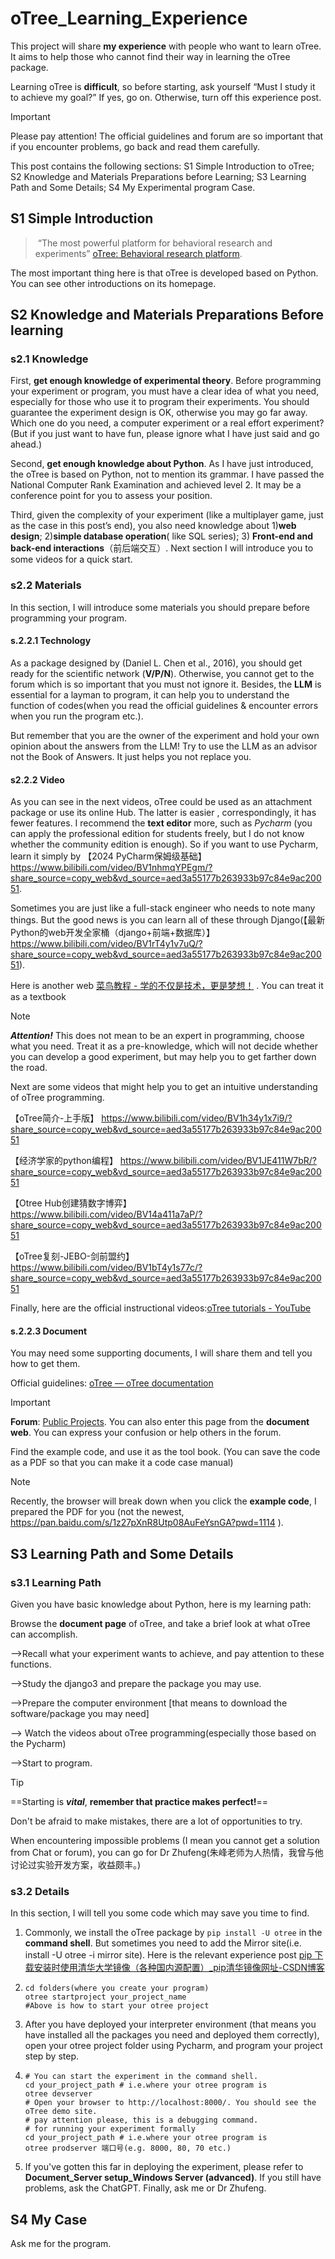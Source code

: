 # oTree_Learning_Experience

This project will share **my experience** with people who want to learn oTree. It aims to help those who cannot find their way in learning the oTree package. 

Learning oTree is **difficult**, so before starting, ask yourself “Must I study it to achieve my goal?” If yes, go on. Otherwise, turn off this experience post. 

> [!IMPORTANT]
>
> Please pay attention! The official guidelines and forum are so important that if you encounter problems, go back and read them carefully.

This post contains the following sections: S1 Simple Introduction to oTree; S2 Knowledge and Materials Preparations before Learning; S3 Learning Path and Some Details; S4 My Experimental program Case.

## S1 Simple Introduction

> ​	“The most powerful platform for behavioral research and experiments”  [oTree: Behavioral research platform](https://www.otree.org/).

The most important thing here is that oTree is developed based on Python.  You can see other introductions on its homepage.

##  S2 Knowledge and Materials Preparations Before learning

### s2.1 Knowledge

First, **get enough knowledge of experimental theory**. Before programming your experiment or program, you must have a clear idea of what you need, especially for those who use it to program their experiments. You should guarantee the experiment design is OK, otherwise you may go far away. Which one do you need, a computer experiment or a real effort experiment? (But if you just want to have fun, please ignore what I have just said and go ahead.)

Second, **get enough knowledge about Python**. As I have just introduced, the oTree is based on Python, not to mention its grammar. I have passed the National Computer Rank Examination and achieved level 2. It may be a conference point for you to assess your position.

Third, given the complexity of your experiment (like a multiplayer game, just as the case in this post’s end), you also need knowledge about 1)**web design**; 2)**simple database operation**( like SQL series); 3) **Front-end and back-end interactions**（前后端交互）. Next section I will introduce you to some videos for a quick start.

### s2.2 Materials

In this section, I will introduce some materials you should prepare before programming your program.

#### s.2.2.1 Technology

As a package designed by (Daniel L. Chen et al., 2016), you should get ready for the scientific network (**V/P/N**). Otherwise, you cannot get to the forum which is so important that you must not ignore it. Besides, the **LLM** is essential for a layman to program, it can help you to understand the function of codes(when you read the official guidelines & encounter errors when you run the program etc.). 

But remember that you are the owner of the experiment and hold your own opinion about the answers from the LLM! Try to use the LLM as an advisor not the  Book of Answers. It just helps you not replace you.

#### s2.2.2 Video

As you can see in the next videos, oTree could be used as an attachment package or use its online Hub. The latter is easier , correspondingly, it has fewer features. I recommend the **text editor** more, such as  *Pycharm* (you can apply the professional edition for students freely, but I do not know whether the community edition is enough). So if you want to use Pycharm, learn it simply by 【2024 PyCharm保姆级基础】 https://www.bilibili.com/video/BV1nhmqYPEgm/?share_source=copy_web&vd_source=aed3a55177b263933b97c84e9ac20051.

Sometimes you are just like a full-stack engineer who needs to note many things. But the good news is you can learn all of these through Django(【最新Python的web开发全家桶（django+前端+数据库）】 https://www.bilibili.com/video/BV1rT4y1v7uQ/?share_source=copy_web&vd_source=aed3a55177b263933b97c84e9ac20051). 

Here is another web [菜鸟教程 - 学的不仅是技术，更是梦想！](https://www.runoob.com/) . You can treat it as a textbook

> [!NOTE]
>
> ***Attention!***  This does not mean to be an expert in programming, choose what you need. Treat it as a pre-knowledge, which will not decide whether you can develop a good experiment, but may help you to get farther down the road.

Next are some videos that might help you to get an intuitive understanding of oTree programming. 

【oTree简介-上手版】 https://www.bilibili.com/video/BV1h34y1x7i9/?share_source=copy_web&vd_source=aed3a55177b263933b97c84e9ac20051

【经济学家的python编程】 https://www.bilibili.com/video/BV1JE411W7bR/?share_source=copy_web&vd_source=aed3a55177b263933b97c84e9ac20051

【Otree Hub创建猜数字博弈】 https://www.bilibili.com/video/BV14a411a7aP/?share_source=copy_web&vd_source=aed3a55177b263933b97c84e9ac20051

【oTree复刻-JEBO-剑前盟约】 https://www.bilibili.com/video/BV1bT4y1s77c/?share_source=copy_web&vd_source=aed3a55177b263933b97c84e9ac20051

Finally, here are the official instructional videos:[oTree tutorials - YouTube](https://www.youtube.com/@otreetutorials)

#### s.2.2.3 Document

You may need some supporting documents, I will share them and tell you how to get them.

Official guidelines: [oTree — oTree documentation](https://otree.readthedocs.io/en/latest/)

> [!IMPORTANT]
>
> **Forum**: [Public Projects](https://www.otreehub.com/projects/?featured=1). You can also enter this page from the **document web**. You can express your confusion or help others in the forum.
>
> Find the example code, and use it as the tool book. (You can save the code as a PDF so that you can make it a code case manual) 

> [!NOTE]
>
> Recently, the browser will break down when you click the **example code**, I prepared the PDF for you (not the newest, https://pan.baidu.com/s/1z27pXnR8Utp08AuFeYsnGA?pwd=1114 ).

## S3 Learning Path and Some Details

### s3.1 Learning Path

Given you have basic knowledge about Python, here is my learning path:

Browse the **document page** of oTree,  and take a brief look at what oTree can accomplish.

—->Recall what your experiment wants to achieve, and pay attention to these functions.

—->Study the django3 and prepare the package you may use.

—–>Prepare the computer environment [that means to download the software/package you may need]

—-> Watch the videos about oTree programming(especially those based on the Pycharm)

—->Start to program.

> [!TIP]
>
> ==Starting is ***vital***, **remember that practice makes perfect!**==
>
> Don't be afraid to make mistakes, there are a lot of opportunities to try. 
>
> When encountering impossible problems (I mean you cannot get a solution from Chat or forum), you can go for Dr Zhufeng(朱峰老师为人热情，我曾与他讨论过实验开发方案，收益颇丰。) 



### s3.2 Details

In this section, I will tell you some code which may save you time to find.

1. Commonly, we install the oTree package by `pip install -U otree` in the **command shell**. But sometimes you need to add the Mirror site(i.e. install -U otree -i mirror site). Here is the relevant experience post [pip 下载安装时使用清华大学镜像（各种国内源配置）_pip清华镜像网址-CSDN博客](https://blog.csdn.net/sjjsaaaa/article/details/110096059)

2. ````shell
   cd folders(where you create your program)
   otree startproject your_project_name
   #Above is how to start your otree project
   ````

3. After you have deployed your interpreter environment (that means you have installed all the packages you need and deployed them correctly), open your otree project folder using Pycharm, and program your project step by step.

4. ```shell
   # You can start the experiment in the command shell. 
   cd your_project_path # i.e.where your otree program is
   otree devserver
   # Open your browser to http://localhost:8000/. You should see the oTree demo site.
   # pay attention please, this is a debugging command.
   # for running your experiment formally
   cd your_project_path # i.e.where your otree program is
   otree prodserver 端口号(e.g. 8000, 80, 70 etc.)
   ```

5. If you've gotten this far in deploying the experiment, please refer to **Document_Server setup_Windows Server (advanced)**. If you still have problems, ask the ChatGPT. Finally, ask me or Dr Zhufeng.

## S4 My Case

Ask me for the program.

